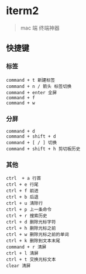 # iterm2

> mac 端 终端神器


## 快捷键



### 标签

```
command + t 新建标签
command + n / 箭头 标签切换
command + enter 全屏
command + f
command + w
```

### 分屏

```
command + d
command + shift + d
command + [ / ] 切换
command + shift + h 剪切板历史
```


### 其他

```
ctrl  + a 行首
ctrl + e 行尾
ctrl + f 前进
ctrl + b 后退
ctrl + u 清除行
ctrl + p 上一条命令
ctrl + r 搜索历史
ctrl + d 删除光标字符
ctrl + h 删除光标之前
ctrl + w 删除光标之前的单词
ctrl + k 删除到文本末尾
command + r 清屏
ctrl + l 清屏
ctrl + t 交换光标文本
clear 清屏
```
